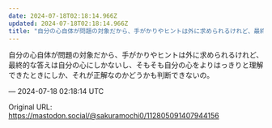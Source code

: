 ```yaml
---
date: 2024-07-18T02:18:14.966Z
updated: 2024-07-18T02:18:14.966Z
title: "自分の心自体が問題の対象だから、手がかりやヒントは外に求められるけれど、最終的な[...]"
---
```


<p>自分の心自体が問題の対象だから、手がかりやヒントは外に求められるけれど、最終的な答えは自分の心にしかないし、そもそも自分の心をよりはっきりと理解できたときにしか、それが正解なのかどうかも判断できないの。</p>

&mdash; 2024-07-18 02:18:14 UTC

Original URL: https://mastodon.social/@sakuramochi0/112805091407944156
